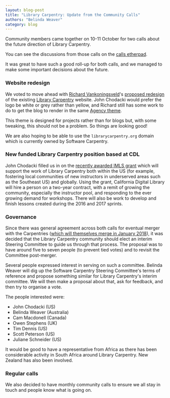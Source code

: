 ```yaml
---
layout: blog-post
title: "Library Carpentry: Update from the Community Calls"
authors: "Belinda Weaver"
category: blog
---
```


Community members came together on 10-11 October for two calls about the future direction of Library Carpentry.

You can see the discussions from those calls on the [calls etherpad](http://pad.software-carpentry.org/lc-call).

It was great to have such a good roll-up for both calls, and we managed to make some important decisions about the future.

### Website redesign

We voted to move ahead with [Richard Vankoningsveld](https://github.com/richyvk)'s [proposed redesign](https://www.richyvk.me/library-carpentry-redesign/)
of the existing [Library Carpentry](http://librarycarpentry.github.io/) website. John Chodacki would prefer the logo be 
white or grey rather than yellow, and Richard still has some work to do to get the blog to render in the same [Agency theme](https://github.com/y7kim/agency-jekyll-theme). 

This theme is designed for projects rather than for blogs but, with some tweaking, this should not be a problem. So things are looking good!

We are also hoping to be able to use the `librarycarpentry.org` domain which is currently owned by Software Carpentry.

### New funded Library Carpentry position based at CDL

John Chodacki filled us in on the [recently awarded IMLS grant](https://www.imls.gov/grants/awarded/RE-85-17-0121-17) which will support the work of Library Carpentry both within the US (for example, fostering local communities of new instructors in underserved areas such as the Southeast US) and globally. 
Using the grant, California Digital Library will hire a person on a two-year contract, with a remit of growing the community, especially
the instructor pool, and responding to the ever growing demand for workshops. There will also be work to develop and finish lessons
created during the 2016 and 2017 sprints.

### Governance

Since there was general agreement across both calls for eventual merger with the Carpentries ([which will themselves merge in January 2018](http://www.datacarpentry.org/blog/merger/)), 
it was decided that the Library Carpentry community 
should elect an interim Steering Committee to guide us through that process. The proposal was to have around five to seven people (to prevent tied votes) and to 
revisit the Committee post-merger. 

Several people expressed interest in serving on such a committee. Belinda Weaver will dig up the Software Carpentry Steering Committee's
terms of reference and propose something similar for Library Carpentry's interim committee. We will then make a proposal about that, ask for feedback, and then try to organise a vote.

The people interested were:

- John Chodacki (US)
- Belinda Weaver (Australia)
- Cam Macdonell (Canada)
- Owen Stephens (UK)
- Tim Dennis (US)
- Scott Peterson (US)
- Juliane Schneider (US)

It would be good to have a representative from Africa as there has been considerable activity in South Africa around Library
Carpentry. New Zealand has also been involved. 

### Regular calls

We also decided to have monthly community calls to ensure we all stay in touch and people know what is going on.
